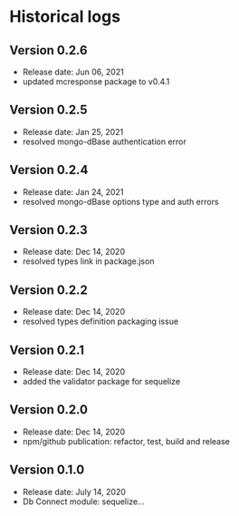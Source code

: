 # Historical logs

## Version 0.2.6
- Release date: Jun 06, 2021
- updated mcresponse package to v0.4.1

## Version 0.2.5

- Release date: Jan 25, 2021
- resolved mongo-dBase authentication error

## Version 0.2.4

- Release date: Jan 24, 2021
- resolved mongo-dBase options type and auth errors

## Version 0.2.3

- Release date: Dec 14, 2020
- resolved types link in package.json

## Version 0.2.2

- Release date: Dec 14, 2020
- resolved types definition packaging issue

## Version 0.2.1

- Release date: Dec 14, 2020
- added the validator package for sequelize

## Version 0.2.0

- Release date: Dec 14, 2020
- npm/github publication: refactor, test, build and release

## Version 0.1.0

- Release date: July 14, 2020
- Db Connect module: sequelize...
